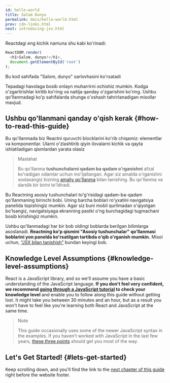 ```yaml
---
id: hello-world
title: Salom Dunyo
permalink: docs/hello-world.html
prev: cdn-links.html
next: introducing-jsx.html
---
```


Reactdagi eng kichik namuna shu kabi ko'rinadi:

```js
ReactDOM.render(
  <h1>Salom, dunyo!</h1>,
  document.getElementById('root')
);
```

Bu kod sahifada "Salom, dunyo" sarlovhasini ko'rsatadi

[](codepen://hello-world)

Tepadagi havolaga bosib onlayn muharrirni ochishiz mumkin. Kodga o'zgartirishlar kiritib ko'ring va naitija qanday o'zgarishini ko'ring. Ushbu qo'llanmadagi ko'p sahifalarda shunga o'xshash tahrirlanadigan misollar mavjud.


## Ushbu qo'llanmani qanday o'qish kerak {#how-to-read-this-guide}

Bu qo'llanmada biz Reactni quruvchi blocklarini ko'rib chiqamiz: elementlar va komponentlar. Ularni o'zlashtirib qiyin ilovalarni kichik va qayta ishlatiladigan qismlardan yarata olasiz

>Maslahat
>
>Bu qo'llanma **tushunchalarni qadam ba qadam o'rganishni** afzal ko'radigan odamlar uchun mo'ljallangan. Agar siz amalda o'rganishni xoxlasangiz bizning [amaliy qo'llanma](/tutorial/tutorial.html) bilan tanishing. Bu qo'llanma va darslik bir birini to'ldiradi.

Bu Reactning asosiy tushunchalari to'g'risidagi qadam-ba-qadam qo'llanmaning birinchi bobi. Uning barcha boblari ro'yxatini navigatsiya panelida topishingiz mumkin. Agar siz buni mobil qurilmadan o'qiyotgan bo'lsangiz, navigatsiyaga ekranning pastki o'ng burchagidagi tugmachani bosib kirishingiz mumkin.

Ushbu qo'llanmadagi har bir bob oldingi boblarda berilgan bilimlarga asoslanadi. **Reactning ko'p qismini "Asosiy tushunchalar" qo'llanmasi boblarini yon panelda ko'rsatilgan tartibda o'qib o'rganish mumkin.** Misol uchun, [“JSX bilan tanishish”](/docs/introducing-jsx.html) bundan keyingi bob.

## Knowledge Level Assumptions {#knowledge-level-assumptions}

React is a JavaScript library, and so we'll assume you have a basic understanding of the JavaScript language. **If you don't feel very confident, we recommend [going through a JavaScript tutorial](https://developer.mozilla.org/en-US/docs/Web/JavaScript/A_re-introduction_to_JavaScript) to check your knowledge level** and enable you to follow along this guide without getting lost. It might take you between 30 minutes and an hour, but as a result you won't have to feel like you're learning both React and JavaScript at the same time.

>Note
>
>This guide occasionally uses some of the newer JavaScript syntax in the examples. If you haven't worked with JavaScript in the last few years, [these three points](https://gist.github.com/gaearon/683e676101005de0add59e8bb345340c) should get you most of the way.


## Let's Get Started! {#lets-get-started}

Keep scrolling down, and you'll find the link to the [next chapter of this guide](/docs/introducing-jsx.html) right before the website footer.


